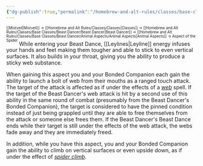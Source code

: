 ```yaml
---
{"dg-publish":true,"permalink":"/homebrew-and-alt-rules/classes/base-classes/beast-dancer/animal-aspects/aspect-of-the-spider/"}
---
```


<sup><sup>[[Mistveil\|Mistveil]] → [[Homebrew and Alt Rules/Classes/Classes\|Classes]] → [[Homebrew and Alt Rules/Classes/Base Classes/Beast Dancer/Beast Dancer\|Beast Dancer]] → [[Homebrew and Alt Rules/Classes/Base Classes/Beast Dancer/Animal Aspects/Animal Aspects\|Animal Aspects]] → Aspect of the Spider</sup></sup>
While entering your Beast Dance, [[Leylines\|Leyline]] energy infuses your hands and feet making them tougher and able to stick to even vertical surfaces. It also builds in your throat, giving you the ability to produce a sticky web substance.

When gaining this aspect you and your Bonded Companion each gain the ability to launch a bolt of web from their mouths as a ranged touch attack. The target of the attack is affected as if under the effects of a *[web](https://www.d20pfsrd.com/magic/all-spells/w/web/)* spell. If the target of the Beast Dancer's web attack is hit by a second use of this ability in the same round of combat (presumably from the Beast Dancer's Bonded Companion), the target is considered to have the pinned condition instead of just being grappled until they are able to free themselves from the attack or someone else frees them. If the Beast Dancer's Beast Dance ends while their target is still under the effects of the web attack, the webs fade away and they are immediately freed.

In addition, while you have this aspect, you and your Bonded Companion gain the ability to climb on vertical surfaces or even upside down, as if under the effect of *[spider climb](https://www.d20pfsrd.com/magic/all-spells/s/spider-climb/)*. 